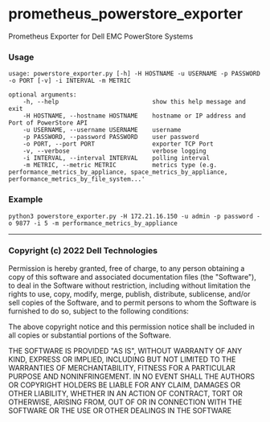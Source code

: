 # prometheus_powerstore_exporter

Prometheus Exporter for Dell EMC PowerStore Systems  

### Usage
    usage: powerstore_exporter.py [-h] -H HOSTNAME -u USERNAME -p PASSWORD -o PORT [-v] -i INTERVAL -m METRIC

    optional arguments:
        -h, --help                          show this help message and exit
        -H HOSTNAME, --hostname HOSTNAME    hostname or IP address and Port of PowerStore API
        -u USERNAME, --username USERNAME    username
        -p PASSWORD, --password PASSWORD    user password
        -o PORT, --port PORT                exporter TCP Port
        -v, --verbose                       verbose logging
        -i INTERVAL, --interval INTERVAL    polling interval
        -m METRIC, --metric METRIC          metrics type (e.g. performance_metrics_by_appliance, space_metrics_by_appliance, performance_metrics_by_file_system...'
                            

### Example
    python3 powerstore_exporter.py -H 172.21.16.150 -u admin -p password -o 9877 -i 5 -m performance_metrics_by_appliance


---
  
### Copyright (c) 2022 Dell Technologies

Permission is hereby granted, free of charge, to any person obtaining a copy of this software and associated documentation files (the "Software"), to deal in the Software without restriction, including without limitation the rights to use, copy, modify, merge, publish, distribute, sublicense, and/or sell copies of the Software, and to permit persons to whom the Software is furnished to do so, subject to the following conditions:

The above copyright notice and this permission notice shall be included in all copies or substantial portions of the Software.

THE SOFTWARE IS PROVIDED "AS IS", WITHOUT WARRANTY OF ANY KIND, EXPRESS OR IMPLIED, INCLUDING BUT NOT LIMITED TO THE WARRANTIES OF MERCHANTABILITY, FITNESS FOR A PARTICULAR PURPOSE AND NONINFRINGEMENT. IN NO EVENT SHALL THE AUTHORS OR COPYRIGHT HOLDERS BE LIABLE FOR ANY CLAIM, DAMAGES OR OTHER LIABILITY, WHETHER IN AN ACTION OF CONTRACT, TORT OR OTHERWISE, ARISING FROM, OUT OF OR IN CONNECTION WITH THE SOFTWARE OR THE USE OR OTHER DEALINGS IN THE SOFTWARE
